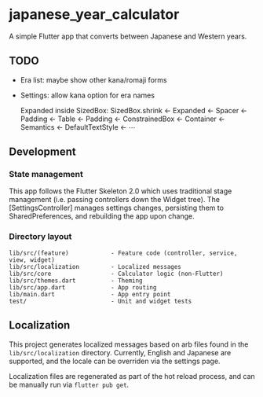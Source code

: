 # japanese_year_calculator

A simple Flutter app that converts between Japanese and Western years.

## TODO

- Era list: maybe show other kana/romaji forms
- Settings: allow kana option for era names

  Expanded inside SizedBox:
  SizedBox.shrink ← Expanded ← Spacer ← Padding ← Table ← Padding ← ConstrainedBox ← Container ← Semantics ← DefaultTextStyle ← ⋯

## Development

### State management

This app follows the Flutter Skeleton 2.0 which uses traditional
stage management (i.e. passing controllers down the Widget tree).
The [SettingsController] manages settings changes, persisting them
to SharedPreferences, and rebuilding the app upon change.

### Directory layout

```
lib/src/(feature)            - Feature code (controller, service, view, widget)
lib/src/localization         - Localized messages
lib/src/core                 - Calculator logic (non-Flutter)
lib/src/themes.dart          - Theming
lib/src/app.dart             - App routing
lib/main.dart                - App entry point
test/                        - Unit and widget tests
```

## Localization

This project generates localized messages based on arb files found in
the `lib/src/localization` directory. Currently, English and Japanese
are supported, and the locale can be overriden via the settings page.

Localization files are regenerated as part of the hot reload process,
and can be manually run via `flutter pub get`.
